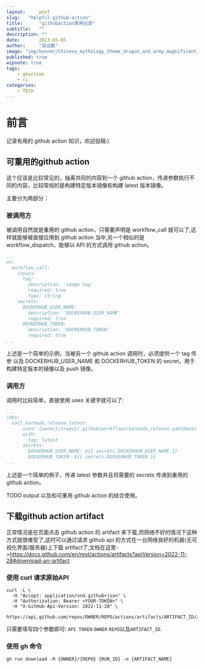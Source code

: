 ```yaml
---
layout:     post 
slug:   "helpful-github-action"
title:      "githubaction常用记录"
subtitle:   ""
description: ""
date:       2023-05-05
author:     "梁远鹏"
image: "img/banner/Chinese_mythology_theme_dragon_and_army_magnificent_scenery__c7a68137-62c6-4f33-b5dd-b39934ca86cd.png"
published: true
wipnote: true
tags:
    - ghaction
    - ci
categories: 
    - TECH
---
```


# 前言 

记录有用的 github action 知识，欢迎投稿:)

## 可重用的github action

这个应该是比较常见的，抽离共同的内容到一个 github action，传递参数执行不同的内容，比较常规的是构建特定版本镜像和构建 latest 版本镜像。

主要分为两部分：

### 被调用方


被调用自然就是重用的 github action，只需要声明是 workflow_call 就可以了,这样就能够被直接应用到 github action 当中,另一个相似的是 workflow_dispatch，能够以 API 的方式调用 github action。

```yaml
...
on:
  workflow_call:
    inputs:
      tag:
        description: 'image tag'
        required: true
        type: string
    secrets:
      DOCKERHUB_USER_NAME:
        description: 'DOCKERHUB_USER_NAME'
        required: true
      DOCKERHUB_TOKEN:
        description: 'DOCKERHUB_TOKEN'
        required: true
...
```

上述是一个简单的示例，当被另一个 github action  调用时，必须提供一个 tag 传参 以及 DOCKERHUB_USER_NAME 和 DOCKERHUB_TOKEN 的 secret，用于构建特定版本的镜像以及 push 镜像。


### 调用方

调用时比较简单，直接使用 uses 关键字就可以了:

```yaml
...
jobs:
  call_karmada_release_latest:
      uses: {owner}/{repo}/.github/workflows/karmada_release.yaml@main
      with:
        tag: latest
      secrets:
        DOCKERHUB_USER_NAME: ${{ secrets.DOCKERHUB_USER_NAME }}
        DOCKERHUB_TOKEN: ${{ secrets.DOCKERHUB_TOKEN }}
...
```

上述是一个简单的例子，传递 latest 参数并且将需要的 secrets 传递到重用的 github action。


TODO output 以及和可重用 github action 的结合使用。

## 下载github action artifact

正常情况是在页面点击 github action 的 artifact 来下载,而网络不好的情况下这种方式就很难受了,这时可以通过请求 github api 的方式在一台网络良好的机器(无可视化界面/服务器)上下载 artifact了,文档在这里->https://docs.github.com/en/rest/actions/artifacts?apiVersion=2022-11-28#download-an-artifact

### 使用 curl 请求原始API

```shell
curl -L \
  -H "Accept: application/vnd.github+json" \
  -H "Authorization: Bearer <YOUR-TOKEN>" \
  -H "X-GitHub-Api-Version: 2022-11-28" \
  https://api.github.com/repos/OWNER/REPO/actions/artifacts/ARTIFACT_ID/zip
```

只需要填写四个参数即可: `API TOKEN` `OWNER` `REPO`以及`ARTIFACT_ID`.

### 使用 gh 命令

```shell
gh run download -R {OWNER}/{REPO} {RUN_ID} -n {ARTIFACT_NAME}
```